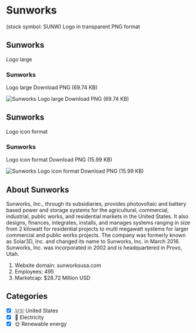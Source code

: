 # Sunworks
 (stock symbol: SUNW) Logo in transparent PNG format

## Sunworks
 Logo large

### Sunworks
 Logo large Download PNG (69.74 KB)

![Sunworks
 Logo large Download PNG (69.74 KB)](/img/orig/SUNW_BIG-55764c77.png)

## Sunworks
 Logo icon format

### Sunworks
 Logo icon format Download PNG (15.99 KB)

![Sunworks
 Logo icon format Download PNG (15.99 KB)](/img/orig/SUNW-e113d470.png)

## About Sunworks


Sunworks, Inc., through its subsidiaries, provides photovoltaic and battery based power and storage systems for the agricultural, commercial, industrial, public works, and residential markets in the United States. It also designs, finances, integrates, installs, and manages systems ranging in size from 2 kilowatt for residential projects to multi megawatt systems for larger commercial and public works projects. The company was formerly known as Solar3D, Inc. and changed its name to Sunworks, Inc. in March 2016. Sunworks, Inc. was incorporated in 2002 and is headquartered in Provo, Utah.

1. Website domain: sunworksusa.com
2. Employees: 495
3. Marketcap: $28.72 Million USD


## Categories
- [x] 🇺🇸 United States
- [x] 🔋 Electricity
- [x] 🌞 Renewable energy

